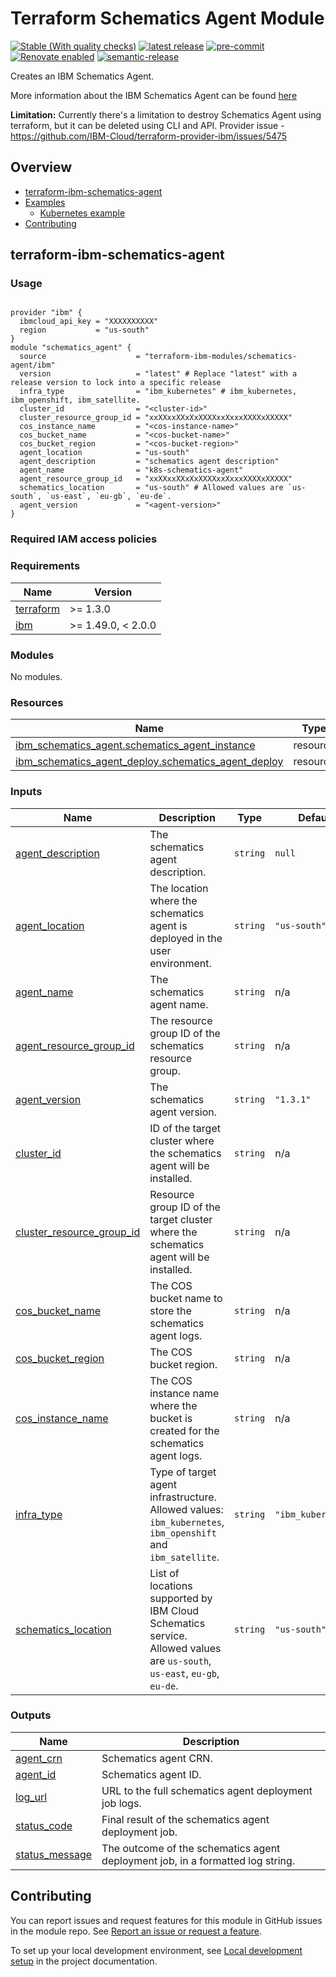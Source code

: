 <!-- Update the title -->
# Terraform Schematics Agent Module

<!--
Update status and "latest release" badges:
  1. For the status options, see https://terraform-ibm-modules.github.io/documentation/#/badge-status
  2. Update the "latest release" badge to point to the correct module's repo. Replace "terraform-ibm-module-template" in two places.
-->
[![Stable (With quality checks)](https://img.shields.io/badge/Status-Stable%20(With%20quality%20checks)-green)](https://terraform-ibm-modules.github.io/documentation/#/badge-status)
[![latest release](https://img.shields.io/github/v/release/terraform-ibm-modules/terraform-ibm-schematics-agent?logo=GitHub&sort=semver)](https://github.com/terraform-ibm-modules/terraform-ibm-schematics-agent/releases/latest)
[![pre-commit](https://img.shields.io/badge/pre--commit-enabled-brightgreen?logo=pre-commit&logoColor=white)](https://github.com/pre-commit/pre-commit)
[![Renovate enabled](https://img.shields.io/badge/renovate-enabled-brightgreen.svg)](https://renovatebot.com/)
[![semantic-release](https://img.shields.io/badge/%20%20%F0%9F%93%A6%F0%9F%9A%80-semantic--release-e10079.svg)](https://github.com/semantic-release/semantic-release)

<!-- Add a description of module(s) in this repo -->
Creates an IBM Schematics Agent.

More information about the IBM Schematics Agent can be found [here](https://cloud.ibm.com/docs/schematics?topic=schematics-deploy-agent-overview&interface=ui)

**Limitation:** Currently there's a limitation to destroy Schematics Agent using terraform, but it can be deleted using CLI and API. Provider issue - https://github.com/IBM-Cloud/terraform-provider-ibm/issues/5475

<!-- Below content is automatically populated via pre-commit hook -->
<!-- BEGIN OVERVIEW HOOK -->
## Overview
* [terraform-ibm-schematics-agent](#terraform-ibm-schematics-agent)
* [Examples](./examples)
    * [Kubernetes example](./examples/kubernetes)
* [Contributing](#contributing)
<!-- END OVERVIEW HOOK -->


<!--
If this repo contains any reference architectures, uncomment the heading below and links to them.
(Usually in the `/reference-architectures` directory.)
See "Reference architecture" in Authoring Guidelines in the public documentation at
https://terraform-ibm-modules.github.io/documentation/#/implementation-guidelines?id=reference-architecture
-->
<!-- ## Reference architectures -->


<!-- This heading should always match the name of the root level module (aka the repo name) -->
## terraform-ibm-schematics-agent

### Usage

<!--
Add an example of the use of the module in the following code block.

Use real values instead of "var.<var_name>" or other placeholder values
unless real values don't help users know what to change.
-->

```hcl

provider "ibm" {
  ibmcloud_api_key = "XXXXXXXXXX"
  region           = "us-south"
}
module "schematics_agent" {
  source                    = "terraform-ibm-modules/schematics-agent/ibm"
  version                   = "latest" # Replace "latest" with a release version to lock into a specific release
  infra_type                = "ibm_kubernetes" # ibm_kubernetes, ibm_openshift, ibm_satellite.
  cluster_id                = "<cluster-id>"
  cluster_resource_group_id = "xxXXxxXXxXxXXXXxxXxxxXXXXxXXXXX"
  cos_instance_name         = "<cos-instance-name>"
  cos_bucket_name           = "<cos-bucket-name>"
  cos_bucket_region         = "<cos-bucket-region>"
  agent_location            = "us-south"
  agent_description         = "schematics agent description"
  agent_name                = "k8s-schematics-agent"
  agent_resource_group_id   = "xxXXxxXXxXxXXXXxxXxxxXXXXxXXXXX"
  schematics_location       = "us-south" # Allowed values are `us-south`, `us-east`, `eu-gb`, `eu-de`.
  agent_version             = "<agent-version>"
}

```

### Required IAM access policies

<!-- PERMISSIONS REQUIRED TO RUN MODULE
If this module requires permissions, uncomment the following block and update
the sample permissions, following the format.
Replace the sample Account and IBM Cloud service names and roles with the
information in the console at
Manage > Access (IAM) > Access groups > Access policies.
-->

<!--
You need the following permissions to run this module.

- Account Management
    - **Sample Account Service** service
        - `Editor` platform access
        - `Manager` service access
    - IAM Services
        - **Sample Cloud Service** service
            - `Administrator` platform access
-->

<!-- NO PERMISSIONS FOR MODULE
If no permissions are required for the module, uncomment the following
statement instead the previous block.
-->

<!-- No permissions are needed to run this module.-->


<!-- Below content is automatically populated via pre-commit hook -->
<!-- BEGINNING OF PRE-COMMIT-TERRAFORM DOCS HOOK -->
### Requirements

| Name | Version |
|------|---------|
| <a name="requirement_terraform"></a> [terraform](#requirement\_terraform) | >= 1.3.0 |
| <a name="requirement_ibm"></a> [ibm](#requirement\_ibm) | >= 1.49.0, < 2.0.0 |

### Modules

No modules.

### Resources

| Name | Type |
|------|------|
| [ibm_schematics_agent.schematics_agent_instance](https://registry.terraform.io/providers/IBM-Cloud/ibm/latest/docs/resources/schematics_agent) | resource |
| [ibm_schematics_agent_deploy.schematics_agent_deploy](https://registry.terraform.io/providers/IBM-Cloud/ibm/latest/docs/resources/schematics_agent_deploy) | resource |

### Inputs

| Name | Description | Type | Default | Required |
|------|-------------|------|---------|:--------:|
| <a name="input_agent_description"></a> [agent\_description](#input\_agent\_description) | The schematics agent description. | `string` | `null` | no |
| <a name="input_agent_location"></a> [agent\_location](#input\_agent\_location) | The location where the schematics agent is deployed in the user environment. | `string` | `"us-south"` | no |
| <a name="input_agent_name"></a> [agent\_name](#input\_agent\_name) | The schematics agent name. | `string` | n/a | yes |
| <a name="input_agent_resource_group_id"></a> [agent\_resource\_group\_id](#input\_agent\_resource\_group\_id) | The resource group ID of the schematics resource group. | `string` | n/a | yes |
| <a name="input_agent_version"></a> [agent\_version](#input\_agent\_version) | The schematics agent version. | `string` | `"1.3.1"` | no |
| <a name="input_cluster_id"></a> [cluster\_id](#input\_cluster\_id) | ID of the target cluster where the schematics agent will be installed. | `string` | n/a | yes |
| <a name="input_cluster_resource_group_id"></a> [cluster\_resource\_group\_id](#input\_cluster\_resource\_group\_id) | Resource group ID of the target cluster where the schematics agent will be installed. | `string` | n/a | yes |
| <a name="input_cos_bucket_name"></a> [cos\_bucket\_name](#input\_cos\_bucket\_name) | The COS bucket name to store the schematics agent logs. | `string` | n/a | yes |
| <a name="input_cos_bucket_region"></a> [cos\_bucket\_region](#input\_cos\_bucket\_region) | The COS bucket region. | `string` | n/a | yes |
| <a name="input_cos_instance_name"></a> [cos\_instance\_name](#input\_cos\_instance\_name) | The COS instance name where the bucket is created for the schematics agent logs. | `string` | n/a | yes |
| <a name="input_infra_type"></a> [infra\_type](#input\_infra\_type) | Type of target agent infrastructure. Allowed values: `ibm_kubernetes`, `ibm_openshift` and `ibm_satellite`. | `string` | `"ibm_kubernetes"` | no |
| <a name="input_schematics_location"></a> [schematics\_location](#input\_schematics\_location) | List of locations supported by IBM Cloud Schematics service. Allowed values are `us-south`, `us-east`, `eu-gb`, `eu-de`. | `string` | `"us-south"` | no |

### Outputs

| Name | Description |
|------|-------------|
| <a name="output_agent_crn"></a> [agent\_crn](#output\_agent\_crn) | Schematics agent CRN. |
| <a name="output_agent_id"></a> [agent\_id](#output\_agent\_id) | Schematics agent ID. |
| <a name="output_log_url"></a> [log\_url](#output\_log\_url) | URL to the full schematics agent deployment job logs. |
| <a name="output_status_code"></a> [status\_code](#output\_status\_code) | Final result of the schematics agent deployment job. |
| <a name="output_status_message"></a> [status\_message](#output\_status\_message) | The outcome of the schematics agent deployment job, in a formatted log string. |
<!-- END OF PRE-COMMIT-TERRAFORM DOCS HOOK -->

<!-- Leave this section as is so that your module has a link to local development environment set up steps for contributors to follow -->
## Contributing

You can report issues and request features for this module in GitHub issues in the module repo. See [Report an issue or request a feature](https://github.com/terraform-ibm-modules/.github/blob/main/.github/SUPPORT.md).

To set up your local development environment, see [Local development setup](https://terraform-ibm-modules.github.io/documentation/#/local-dev-setup) in the project documentation.

